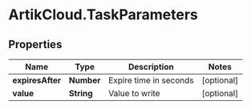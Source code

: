 # ArtikCloud.TaskParameters

## Properties
Name | Type | Description | Notes
------------ | ------------- | ------------- | -------------
**expiresAfter** | **Number** | Expire time in seconds | [optional] 
**value** | **String** | Value to write | [optional] 



